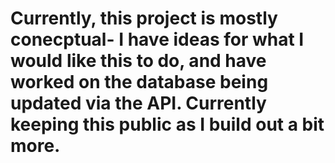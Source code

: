 # Currently, this project is mostly conecptual- I have ideas for what I would like this to do, and have worked on the database being updated via the API. Currently keeping this public as I build out a bit more. 
